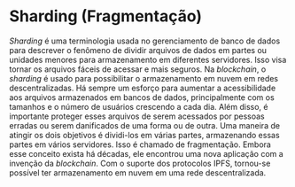 # Sharding (Fragmentação)

_Sharding_ é uma terminologia usada no gerenciamento de banco de dados para descrever o fenômeno de dividir arquivos de dados em partes ou unidades menores para armazenamento em diferentes servidores. Isso visa tornar os arquivos fáceis de acessar e mais seguros. Na _blockchain_, o _sharding_ é usado para possibilitar o armazenamento em nuvem em redes descentralizadas. Há sempre um esforço para aumentar a acessibilidade aos arquivos armazenados em bancos de dados, principalmente com os tamanhos e o número de usuários crescendo a cada dia. Além disso, é importante proteger esses arquivos de serem acessados por pessoas erradas ou serem danificados de uma forma ou de outra. Uma maneira de atingir os dois objetivos é dividi-los em várias partes, armazenando essas partes em vários servidores. Isso é chamado de fragmentação. Embora esse conceito exista há décadas, ele encontrou uma nova aplicação com a invenção da _blockchain_. Com o suporte dos protocolos IPFS, tornou-se possível ter armazenamento em nuvem em uma rede descentralizada.